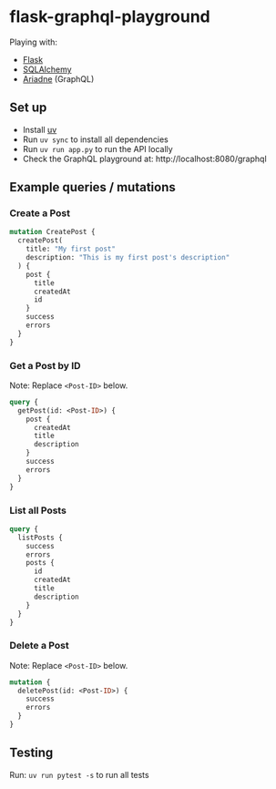 # flask-graphql-playground

Playing with:
- [Flask](https://flask.palletsprojects.com/en/stable/)
- [SQLAlchemy](https://www.sqlalchemy.org/)
- [Ariadne](https://ariadnegraphql.org/) (GraphQL)

## Set up
- Install [uv](https://github.com/astral-sh/uv)
- Run `uv sync` to install all dependencies
- Run `uv run app.py` to run the API locally
- Check the GraphQL playground at: http://localhost:8080/graphql

## Example queries / mutations

### Create a Post

```graphql
mutation CreatePost {
  createPost(
    title: "My first post"
    description: "This is my first post's description"
  ) {
    post {
      title
      createdAt
      id
    }
    success
    errors
  }
}
```

### Get a Post by ID

Note: Replace `<Post-ID>` below.

```graphql
query {
  getPost(id: <Post-ID>) {
    post {
      createdAt
      title
      description
    }
    success
    errors
  }
}
```

### List all Posts

```graphql
query {
  listPosts {
    success
    errors
    posts {
      id
      createdAt
      title 
      description
    }
  }
}
```

### Delete a Post

Note: Replace `<Post-ID>` below.

```graphql
mutation {
  deletePost(id: <Post-ID>) {
    success
    errors
  }
}
```

## Testing
Run: `uv run pytest -s` to run all tests
